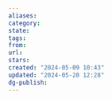 ```yaml
---
aliases: 
category: 
state: 
tags: 
from: 
url: 
stars: 
created: "2024-05-09 10:43"
updated: "2024-05-28 12:28"
dg-publish: 
---
```

